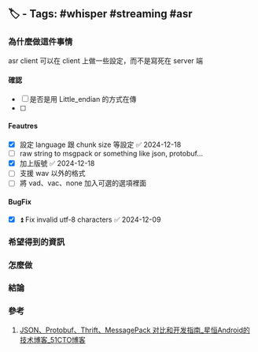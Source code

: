 ## 🏷️ - Tags: #whisper #streaming #asr

### 為什麼做這件事情
asr client 可以在 client 上做一些設定，而不是寫死在 server 端
#### 確認
- [ ] 是否是用 Little_endian 的方式在傳
- [ ] 
#### Feautres
- [x] 設定 language 跟 chunk size 等設定 ✅ 2024-12-18
- [ ]  raw string to msgpack or something like json, protobuf...
- [x] 加上版號 ✅ 2024-12-18
- [ ] 支援 wav 以外的格式
- [ ] 將 vad、vac、none 加入可選的選項裡面

#### BugFix
- [x] ⏫ Fix invalid utf-8 characters ✅ 2024-12-09

### 希望得到的資訊
### 怎麼做
### 結論
### 參考
1. [JSON、Protobuf、Thrift、MessagePack 对比和开发指南_星恒Android的技术博客_51CTO博客](https://blog.51cto.com/u_13952501/2173038)